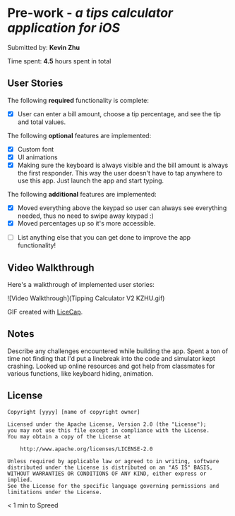 # Pre-work - *a tips calculator application for iOS*

Submitted by: **Kevin Zhu**

Time spent: **4.5** hours spent in total

## User Stories

The following **required** functionality is complete:
* [x] User can enter a bill amount, choose a tip percentage, and see the tip and total values.

The following **optional** features are implemented:
* [x] Custom font
* [x] UI animations
* [x] Making sure the keyboard is always visible and the bill amount is always the first responder. This way the user doesn't have to tap anywhere to use this app. Just launch the app and start typing.

The following **additional** features are implemented:
* [x] Moved everything above the keypad so user can always see everything needed, thus no need to swipe away keypad :)
* [x] Moved percentages up so it's more accessible.
- [ ] List anything else that you can get done to improve the app functionality!

## Video Walkthrough 

Here's a walkthrough of implemented user stories:

![Video Walkthrough](Tipping Calculator V2 KZHU.gif)

GIF created with [LiceCap](http://www.cockos.com/licecap/).

## Notes

Describe any challenges encountered while building the app.
Spent a ton of time not finding that I'd put a linebreak into the code and simulator kept crashing. 
Looked up online resources and got help from classmates for various functions, like keyboard hiding, animation. 

## License

    Copyright [yyyy] [name of copyright owner]

    Licensed under the Apache License, Version 2.0 (the "License");
    you may not use this file except in compliance with the License.
    You may obtain a copy of the License at

        http://www.apache.org/licenses/LICENSE-2.0

    Unless required by applicable law or agreed to in writing, software
    distributed under the License is distributed on an "AS IS" BASIS,
    WITHOUT WARRANTIES OR CONDITIONS OF ANY KIND, either express or implied.
    See the License for the specific language governing permissions and
    limitations under the License.
< 1 min to Spreed
